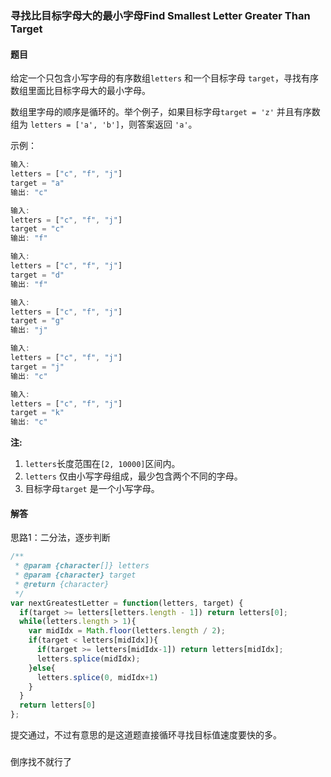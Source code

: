 ### 寻找比目标字母大的最小字母Find Smallest Letter Greater Than Target

#### 题目

给定一个只包含小写字母的有序数组`letters` 和一个目标字母 `target`，寻找有序数组里面比目标字母大的最小字母。

数组里字母的顺序是循环的。举个例子，如果目标字母`target = 'z'` 并且有序数组为 `letters = ['a', 'b']`，则答案返回 `'a'`。

示例：

```javascript
输入:
letters = ["c", "f", "j"]
target = "a"
输出: "c"

输入:
letters = ["c", "f", "j"]
target = "c"
输出: "f"

输入:
letters = ["c", "f", "j"]
target = "d"
输出: "f"

输入:
letters = ["c", "f", "j"]
target = "g"
输出: "j"

输入:
letters = ["c", "f", "j"]
target = "j"
输出: "c"

输入:
letters = ["c", "f", "j"]
target = "k"
输出: "c"
```

**注:**

1. `letters`长度范围在`[2, 10000]`区间内。
2. `letters` 仅由小写字母组成，最少包含两个不同的字母。
3. 目标字母`target` 是一个小写字母。

#### 解答

思路1：二分法，逐步判断

```javascript
/**
 * @param {character[]} letters
 * @param {character} target
 * @return {character}
 */
var nextGreatestLetter = function(letters, target) {
  if(target >= letters[letters.length - 1]) return letters[0];
  while(letters.length > 1){
    var midIdx = Math.floor(letters.length / 2);
    if(target < letters[midIdx]){
      if(target >= letters[midIdx-1]) return letters[midIdx];
      letters.splice(midIdx);
    }else{
      letters.splice(0, midIdx+1)
    }
  }
  return letters[0]
};
```

提交通过，不过有意思的是这道题直接循环寻找目标值速度要快的多。


###
倒序找不就行了
